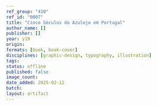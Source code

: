 ```yaml
---
ref_group: "410"
ref_id: "0007"
title: "Cinco Séculos do Azulejo em Portugal"
author_name: []
publisher: []
year: y19
origin:
formats: [book, book-cover]
disciplines: [graphic-design, typography, illustration]
tags:
status: offline
published: false
image_count:
date_added: 2025-02-12
batch:
layout: artifact
---
```

